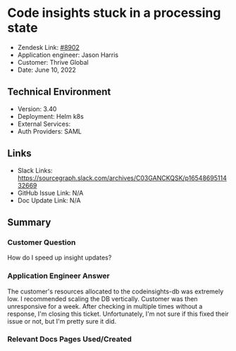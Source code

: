 
# Code insights stuck in a processing state <!-- Ticket Title  Hint: include keywords to make it searchable -->

- Zendesk Link: [#8902](https://sourcegraph.zendesk.com/agent/tickets/8902)
- Application engineer: Jason Harris
- Customer: Thrive Global <!-- Redact if this contains personally identifying information -->
- Date: June 10, 2022

<!-- Data populated from integration, speak to Ben Gordon or Michael Bali if not working -->
<!-- During Internal team trial, fill missing data manually (we are waiting for all data to sync) -->

## Technical Environment
- Version: ​3.40
- Deployment: Helm k8s
- External Services:
- Auth Providers: SAML


## Links
<!-- Data for application engineer manual entry -->
- Slack Links: https://sourcegraph.slack.com/archives/C03GANCKQSK/p1654869511432669 
- GitHub Issue Link: N/A
- Doc Update Link: N/A

## Summary
### Customer Question
How do I speed up insight updates?

### Application Engineer Answer
The customer's resources allocated to the codeinsights-db was extremely low. I recommended scaling the DB vertically. Customer was then unresponsive for a week. After checking in multiple times without a response, I'm closing this ticket. Unfortunately, I'm not sure if this fixed their issue or not, but I'm pretty sure it did.

### Relevant Docs Pages Used/Created

<!-- Once complete, upload a copy to https://github.com/sourcegraph/support-tools-internal/tree/main/resolved-tickets as a .md file -->
<!-- Name the file 8902.md -->

